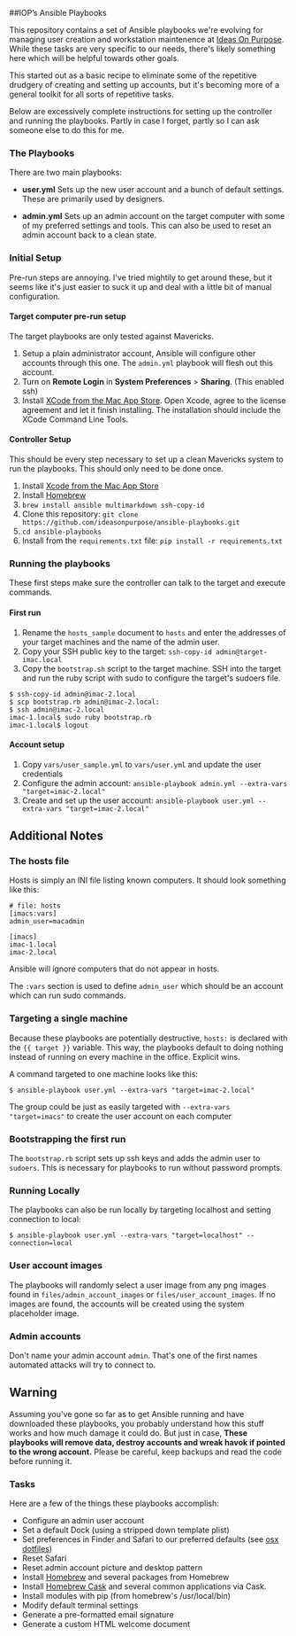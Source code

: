 ##IOP’s Ansible Playbooks

This repository contains a set of Ansible playbooks we're evolving for managing user creation and workstation maintenence at [Ideas On Purpose][iop]. While these tasks are very specific to our needs, there's likely something here which will be helpful towards other goals.

This started out as a basic recipe to eliminate some of the repetitive drudgery of creating and setting up accounts, but it's becoming more of a general toolkit for all sorts of repetitive tasks.

Below are excessively complete instructions for setting up the controller and running the playbooks. Partly in case I forget, partly so I can ask someone else to do this for me.

### The Playbooks

There are two main playbooks:

* **user.yml**
    Sets up the new user account and a bunch of default settings. These are primarily used by designers. 

* **admin.yml**
    Sets up an admin account on the target computer with some of my preferred settings and tools. This can also be used to reset an admin account back to a clean state.

### Initial Setup
Pre-run steps are annoying. I've tried mightily to get around these, but it seems like it's just easier to suck it up and deal with a little bit of manual configuration.

#### Target computer pre-run setup
The target playbooks are only tested against Mavericks.

1. Setup a plain administrator account, Ansible will configure other accounts through this one. The `admin.yml` playbook will flesh out this account.
2. Turn on **Remote Login** in **System Preferences** > **Sharing**. (This enabled ssh)
3. Install [XCode from the Mac App Store][xcode appstore]. Open Xcode, agree to the license agreement and let it finish installing. The installation should include the XCode Command Line Tools.

#### Controller Setup

This should be every step necessary to set up a clean Mavericks system to run the playbooks. This should only need to be done once.

1. Install [Xcode from the Mac App Store][xcode appstore]
2. Install [Homebrew][]
3. `brew install ansible multimarkdown ssh-copy-id`
6. Clone this repository: `git clone https://github.com/ideasonpurpose/ansible-playbooks.git`
7. `cd ansible-playbooks`
8. Install from the `requirements.txt` file: `pip install -r requirements.txt`

### Running the playbooks

These first steps make sure the controller can talk to the target and execute commands. 

#### First run 

1. Rename the `hosts_sample` document to `hosts` and enter the addresses of your target machines and the name of the admin user.
2. Copy your SSH public key to the target: `ssh-copy-id admin@target-imac.local`
3. Copy the `bootstrap.sh` script to the target machine. SSH into the target and run the ruby script with sudo to configure the target's sudoers file.

```
$ ssh-copy-id admin@imac-2.local
$ scp bootstrap.rb admin@imac-2.local:
$ ssh admin@imac-2.local
imac-1.local$ sudo ruby bootstrap.rb
imac-1.local$ logout
```
#### Account setup
1. Copy `vars/user_sample.yml` to `vars/user.yml` and update the user credentials
2. Configure the admin account:
    `ansible-playbook admin.yml --extra-vars "target=imac-2.local"`
3. Create and set up the user account:
    `ansible-playbook user.yml --extra-vars "target=imac-2.local"`


## Additional Notes


### The hosts file

Hosts is simply an INI file listing known computers. It should look something like this:

    # file: hosts
    [imacs:vars]
    admin_user=macadmin
    
    [imacs]
    imac-1.local
    imac-2.local

Ansible will ignore computers that do not appear in hosts.

The `:vars` section is used to define `admin_user` which should be an account which can run sudo commands.

### Targeting a single machine
Because these playbooks are potentially destructive, `hosts:` is declared with the `{{ target }}` variable. This way, the playbooks default to doing nothing instead of running on every machine in the office. Explicit wins.

A command targeted to one machine looks like this:

    $ ansible-playbook user.yml --extra-vars "target=imac-2.local"

The group could be just as easily targeted with `--extra-vars "target=imacs"` to create the user account on each computer

### Bootstrapping the first run

The `bootstrap.rb` script sets up ssh keys and adds the admin user to `sudoers`. This is necessary for playbooks to run without password prompts.

### Running Locally
The playbooks can also be run locally by targeting localhost and setting connection to local:
    
    $ ansible-playbook user.yml --extra-vars "target=localhost" --connection=local

### User account images
The playbooks will randomly select a user image from any png images found in `files/admin_account_images` or `files/user_account_images`. If no images are found, the accounts will be created using the system placeholder image. 

### Admin accounts
Don't name your admin account `admin`. That's one of the first names automated attacks will try to connect to.

## Warning
Assuming you've gone so far as to get Ansible running and have downloaded these playbooks, you probably understand how this stuff works and how much damage it could do. But just in case, **These playbooks will remove data, destroy accounts and wreak havok if pointed to the wrong account.** Please be careful, keep backups and read the code before running it.

### Tasks
Here are a few of the things these playbooks accomplish:

* Configure an admin user account
* Set a default Dock (using a stripped down template plist)
* Set preferences in Finder and Safari to our preferred defaults (see [osx dotfiles][dotfiles])
* Reset Safari
* Reset admin account picture and desktop pattern
* Install [Homebrew][] and several packages from Homebrew
* Install [Homebrew Cask][cask] and several common applications via Cask.
* Install modules with pip (from homebrew's /usr/local/bin)
* Modify default terminal settings
* Generate a pre-formatted email signature
* Generate a custom HTML welcome document


[iop]: http://ideasonpurpose.com
[dotfiles]: https://github.com/mathiasbynens/dotfiles/blob/master/.osx
[homebrew]: http://brew.sh
[cask]: https://github.com/phinze/homebrew-cask
[venvw]: https://bitbucket.org/dhellmann/virtualenvwrapper/
[venvw install]: http://virtualenvwrapper.readthedocs.org/en/latest/install.html
[xcode appstore]: https://itunes.apple.com/us/app/xcode/id497799835?mt=12
